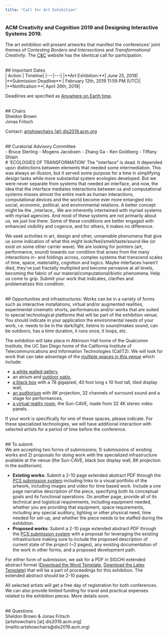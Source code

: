 ```yaml
---
title: "Call for Art Exhibition"
---
```


### ACM Creativity and Cognition 2019 and Designing Interactive Systems 2019. </br>

The art exhibition will present artworks that manifest the conferences’ joint themes of _Contesting Borders and Intersections_ and _Transformational Creativity_. The [C&C](http://cc.acm.org/2019/submit/artworks.php) website has the identical call for participation.

</br>
## Important Dates  </br>
| Action | Timeline|
|---|---|
|**Art Exhibition:**| June 25, 2019|
|**Submission Deadline**:| February 12th, 2019 11:59 PM (UTC)|
|**Notification:**| April 26th, 2019|

Deadlines are specified as [Anywhere on Earth time](https://en.wikipedia.org/wiki/Anywhere_on_Earth).

</br>
## Chairs </br>
Sheldon Brown</br>
Jonas Fritsch</br>

Contact: [artshowchairs [at] dis2019.acm.org](mailto:artshowchairs@dis2019.acm.org) 

</br>
## Curatorial Advisory Committee </br>
- Bruce Sterling
- Mogens Jacobsen
- Zhang Ga
- Ken Goldberg
- Tiffany Shlain

</br>
# ‘ECOLOGIES OF TRANSFORMATION’
The "interface" is dead. It depended upon distinctions between elements that needed some intermediation. This was always an illusion, but it served some purpose for a time in simplifying design tasks while more substantial system ecologies developed. But we were never separate from systems that needed an interface, and now, the idea that the interface mediates interactions between us and computational systems misses almost the entire mark as human interactions, computational devices and the world become ever more entangled into social, economic, political, and environmental relations. A better concept might be the _interlace_. We are inherently intertwined with myriad systems with myriad agencies. And most of these systems are not primarily about us, we just live there. Some of these conditions are better engaged with enhanced visibility and cogence, and for others, it makes no difference.

We seek activities in art, design and other, unnamable phenomena that give us some indication of what this might look/feel/smell/taste/sound like (or exist on some other carrier wave). We are looking for pointers (art, performance, sound) towards our condition that arises from the many interactions in- and foldings across, complex systems that transcend scales of time, space, materiality, cognition and logics. Maybe interfaces haven’t died, they’ve just fractally multiplied and become pervasive at all levels, becoming the fabric of our material/computational/biotic phenomena. Help us come to grip. Submit your work that indicates, clarifies and problematizes this condition. </br>

</br>
## Opportunities and infrastructures:
Works can be in a variety of forms such as interactive installations, virtual and/or augmented realities, experimental cinematic shorts, performances and/or works that are suited to special technological platforms that will be part of the exhibition venue. You should indicate in your application the environmental needs of your work, i.e. needs to be in the dark/light, listens to sound/makes sound, can be outdoors, has a time duration, it runs once, it loops, etc.

The exhibition will take place in Atkinson Hall home of the Qualcomm Institute, the UC San Diego home of the California Institute of Telecommunications and Information Technologies (CalIT2). We will look for work that can take advantage of the [multiple spaces in this venue](http://qi.ucsd.edu/facilities.php) which include:

- [a white walled gallery](https://twitter.com/gallerycalit2), </br>
- an atrium and [outdoor patio](http://qi.ucsd.edu/include/courtyard.html), </br>
- [a black box](http://qi.ucsd.edu/images/gallery/tours4.jpg) with a 78 gigapixel, 40 foot long x 10 foot tall, tiled display wall, </br>
- [an auditorium](http://qi.ucsd.edu/images/facilities/img-facilities-auditorium1.png) with 8K projection, 32 channels of surround sound and a stage for performances, </br>
- [a virtual reality room](http://qi.ucsd.edu/images/gallery/tours9.jpg), the Sun-CAVE, made from 32 4K stereo video panels. </br>

If your work is specifically for one of these spaces, please indicate. For these specialized technologies, we will have additional interaction with selected artists for a period of time before the conference. </br>

</br>
## To submit: </br>
We are accepting two forms of submissions; 1) submissions of existing works and 2) proposals for doing work with the specialized infrastructure available at the venue (the Sun-CAVE, black box display wall, 8K projection in the auditorium).

- __Existing works__: Submit a 2-10 page extended abstract PDF through the [PCS submission system](https://new.precisionconference.com/submissions) including links to a visual portfolio of the artwork, including images and video for time based work. Include a one page narrative description of the piece, specifying both its conceptual goals and its functional operations. On another page, provide all of its technical and logistical requirements, including equipment needed, whether you are providing that equipment, space requirements, including any special auditory, lighting or other physical need, time needed for set-up, and whether the piece needs to be staffed during the exhibition.
- __Proposed works__: Submit a 2-10 page extended abstract PDF through the [PCS submission system](https://new.precisionconference.com/submissions) with a proposal for leveraging the existing infrastructure making sure to include the proposed description of current state of the project (~2 pages), any existing documentation of the work in other forms, and a proposed development path.

For either form of submission, we ask for a PDF in SIGCHI extended abstract format ([Download the Word Template](https://www.dropbox.com/s/nuivw9xj4p1li5s/DIS19ExtendedAbstractsFormat.docx?dl=0), [Download the Latex Template](https://www.dropbox.com/s/4gwss51oc32li5k/DIS19-Latex-ExtendedAbstracts.zip?dl=0)) that will be a part of proceedings for this exhibition. The extended abstract should be 2-10 pages.

All selected artists will get a free day of registration for both conferences. We can also provide limited funding for travel and practical expenses related to the exhibition pieces. More details soon. </br>

</br>
## Questions </br>
Sheldon Brown & Jonas Fritsch </br> 
[artshowchairs [at] dis2019.acm.org](mailto:artshowchairs@dis2019.acm.org) 
